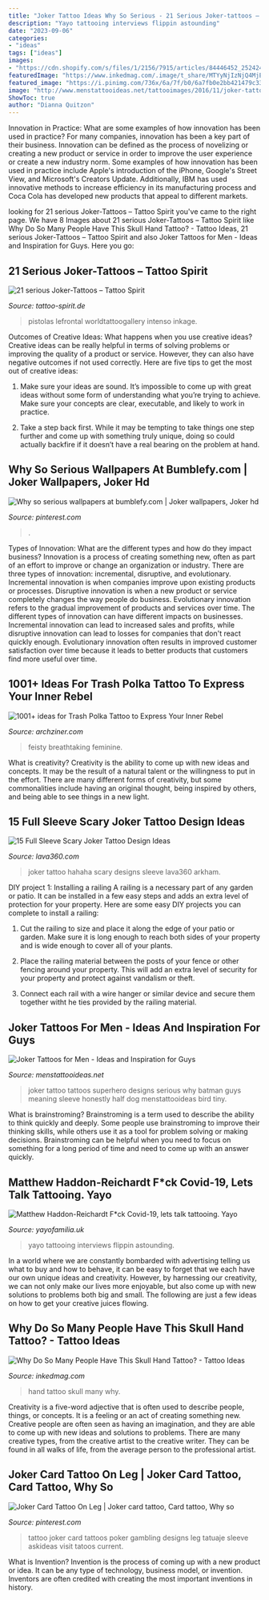```yaml
---
title: "Joker Tattoo Ideas Why So Serious - 21 Serious Joker-tattoos – Tattoo Spirit"
description: "Yayo tattooing interviews flippin astounding"
date: "2023-09-06"
categories:
- "ideas"
tags: ["ideas"]
images:
- "https://cdn.shopify.com/s/files/1/2156/7915/articles/84446452_2524243211187043_8551751735738105856_n_1800x1800.jpg?v=1586011208"
featuredImage: "https://www.inkedmag.com/.image/t_share/MTYyNjIzNjQ4MjE2MTMxNDI2/skull-tattoo-on-hand.jpg"
featured_image: "https://i.pinimg.com/736x/6a/7f/b0/6a7fb0e2bb421479c330b0e843ab351d.jpg"
image: "http://www.menstattooideas.net/tattooimages/2016/11/joker-tattoos-18.jpg?x40668"
ShowToc: true
author: "Dianna Quitzon"
---
```



Innovation in Practice: What are some examples of how innovation has been used in practice?
For many companies, innovation has been a key part of their business. Innovation can be defined as the process of novelizing or creating a new product or service in order to improve the user experience or create a new industry norm. 
Some examples of how innovation has been used in practice include Apple's introduction of the iPhone, Google's Street View, and Microsoft's Creators Update. Additionally, IBM has used innovative methods to increase efficiency in its manufacturing process and Coca Cola has developed new products that appeal to different markets.

	

		
looking for 21 serious Joker-Tattoos – Tattoo Spirit you've came to the right page. We have 8 Images about 21 serious Joker-Tattoos – Tattoo Spirit like Why Do So Many People Have This Skull Hand Tattoo? - Tattoo Ideas, 21 serious Joker-Tattoos – Tattoo Spirit and also Joker Tattoos for Men - Ideas and Inspiration for Guys. Here you go:
		
    
## 21 Serious Joker-Tattoos – Tattoo Spirit

<img loading=lazy src="http://www.tattoo-spirit.de/ts/wp-content/uploads/2015/11/Mark-Powell001.jpg" onerror="this.onerror=null;this.src='https://tse2.mm.bing.net/th?id=OIP.3ozp-abTs2IXBjSGt_73rQHaLe&amp;pid=15.1';" alt="21 serious Joker-Tattoos – Tattoo Spirit">

_Source: tattoo-spirit.de_

>pistolas lefrontal worldtattoogallery intenso inkage. 

	

Outcomes of Creative Ideas: What happens when you use creative ideas?
Creative ideas can be really helpful in terms of solving problems or improving the quality of a product or service. However, they can also have negative outcomes if not used correctly. Here are five tips to get the most out of creative ideas:
1. Make sure your ideas are sound. It’s impossible to come up with great ideas without some form of understanding what you’re trying to achieve. Make sure your concepts are clear, executable, and likely to work in practice.

2. Take a step back first. While it may be tempting to take things one step further and come up with something truly unique, doing so could actually backfire if it doesn’t have a real bearing on the problem at hand.

    
## Why So Serious Wallpapers At Bumblefy.com | Joker Wallpapers, Joker Hd

<img loading=lazy src="https://i.pinimg.com/736x/6a/7f/b0/6a7fb0e2bb421479c330b0e843ab351d.jpg" onerror="this.onerror=null;this.src='https://tse1.mm.bing.net/th?id=OIP.R6sNQ6hlpAXQx9i2emLqoQHaFj&amp;pid=15.1';" alt="Why so serious wallpapers at bumblefy.com | Joker wallpapers, Joker hd">

_Source: pinterest.com_

>. 

	

Types of Innovation: What are the different types and how do they impact business?
Innovation is a process of creating something new, often as part of an effort to improve or change an organization or industry. There are three types of innovation: incremental, disruptive, and evolutionary. Incremental innovation is when companies improve upon existing products or processes. Disruptive innovation is when a new product or service completely changes the way people do business. Evolutionary innovation refers to the gradual improvement of products and services over time.
The different types of innovation can have different impacts on businesses. Incremental innovation can lead to increased sales and profits, while disruptive innovation can lead to losses for companies that don't react quickly enough. Evolutionary innovation often results in improved customer satisfaction over time because it leads to better products that customers find more useful over time.

    
## 1001+ Ideas For Trash Polka Tattoo To Express Your Inner Rebel

<img loading=lazy src="https://archziner.com/wp-content/uploads/2020/06/back-tattoo-of-large-skull-surrounded-by-flowers-roses-trash-polka-tattoo-ideas-red-lines-around-it-1.jpg" onerror="this.onerror=null;this.src='https://tse4.mm.bing.net/th?id=OIP.yDQNKSTVgTZCTcT9_zhK5AHaLG&amp;pid=15.1';" alt="1001+ ideas for Trash Polka Tattoo to Express Your Inner Rebel">

_Source: archziner.com_

>feisty breathtaking feminine. 

	

What is creativity?
Creativity is the ability to come up with new ideas and concepts. It may be the result of a natural talent or the willingness to put in the effort. There are many different forms of creativity, but some commonalities include having an original thought, being inspired by others, and being able to see things in a new light.

    
## 15 Full Sleeve Scary Joker Tattoo Design Ideas

<img loading=lazy src="https://i2.wp.com/lava360.com/wp-content/uploads/2012/08/Joker-hahaha.jpg" onerror="this.onerror=null;this.src='https://tse1.mm.bing.net/th?id=OIP.cQVmculvGj6d4qjasHPOwgHaLH&amp;pid=15.1';" alt="15 Full Sleeve Scary Joker Tattoo Design Ideas">

_Source: lava360.com_

>joker tattoo hahaha scary designs sleeve lava360 arkham. 

	

DIY project 1: Installing a railing
A railing is a necessary part of any garden or patio. It can be installed in a few easy steps and adds an extra level of protection for your property. Here are some easy DIY projects you can complete to install a railing: 
1. Cut the railing to size and place it along the edge of your patio or garden. Make sure it is long enough to reach both sides of your property and is wide enough to cover all of your plants. 

2. Place the railing material between the posts of your fence or other fencing around your property. This will add an extra level of security for your property and protect against vandalism or theft. 

3. Connect each rail with a wire hanger or similar device and secure them together witht he ties provided by the railing material.

    
## Joker Tattoos For Men - Ideas And Inspiration For Guys

<img loading=lazy src="http://www.menstattooideas.net/tattooimages/2016/11/joker-tattoos-18.jpg?x40668" onerror="this.onerror=null;this.src='https://tse3.mm.bing.net/th?id=OIP.tq5BULP_Mjts-NmJRhcyDQHaJ4&amp;pid=15.1';" alt="Joker Tattoos for Men - Ideas and Inspiration for Guys">

_Source: menstattooideas.net_

>joker tattoo tattoos superhero designs serious why batman guys meaning sleeve honestly half dog menstattooideas bird tiny. 

	

What is brainstroming?
Brainstroming is a term used to describe the ability to think quickly and deeply. Some people use brainstroming to improve their thinking skills, while others use it as a tool for problem solving or making decisions. Brainstroming can be helpful when you need to focus on something for a long period of time and need to come up with an answer quickly.

    
## Matthew Haddon-Reichardt F*ck Covid-19, Lets Talk Tattooing. Yayo

<img loading=lazy src="https://cdn.shopify.com/s/files/1/2156/7915/articles/84446452_2524243211187043_8551751735738105856_n_1800x1800.jpg?v=1586011208" onerror="this.onerror=null;this.src='https://tse3.mm.bing.net/th?id=OIP.Kgx5cTwJWn9B912fjVKhRAHaHa&amp;pid=15.1';" alt="Matthew Haddon-Reichardt F*ck Covid-19, lets talk tattooing. Yayo">

_Source: yayofamilia.uk_

>yayo tattooing interviews flippin astounding. 

	

In a world where we are constantly bombarded with advertising telling us what to buy and how to behave, it can be easy to forget that we each have our own unique ideas and creativity. However, by harnessing our creativity, we can not only make our lives more enjoyable, but also come up with new solutions to problems both big and small. The following are just a few ideas on how to get your creative juices flowing.

    
## Why Do So Many People Have This Skull Hand Tattoo? - Tattoo Ideas

<img loading=lazy src="https://www.inkedmag.com/.image/t_share/MTYyNjIzNjQ4MjE2MTMxNDI2/skull-tattoo-on-hand.jpg" onerror="this.onerror=null;this.src='https://tse3.mm.bing.net/th?id=OIP.EHHYUhYL5AOwwJrhsEdG0wHaHa&amp;pid=15.1';" alt="Why Do So Many People Have This Skull Hand Tattoo? - Tattoo Ideas">

_Source: inkedmag.com_

>hand tattoo skull many why. 

	

Creativity is a five-word adjective that is often used to describe people, things, or concepts. It is a feeling or an act of creating something new. Creative people are often seen as having an imagination, and they are able to come up with new ideas and solutions to problems. There are many creative types, from the creative artist to the creative writer. They can be found in all walks of life, from the average person to the professional artist.

    
## Joker Card Tattoo On Leg | Joker Card Tattoo, Card Tattoo, Why So

<img loading=lazy src="https://i.pinimg.com/originals/67/70/2b/67702bf58757413e546cdca90ea5bc9a.jpg" onerror="this.onerror=null;this.src='https://tse1.mm.bing.net/th?id=OIP.TT8bYdXwwYthQ1d9bpH5vQHaJ6&amp;pid=15.1';" alt="Joker Card Tattoo On Leg | Joker card tattoo, Card tattoo, Why so">

_Source: pinterest.com_

>tattoo joker card tattoos poker gambling designs leg tatuaje sleeve askideas visit tatoos current. 

	

What is Invention?
Invention is the process of coming up with a new product or idea. It can be any type of technology, business model, or invention. Inventors are often credited with creating the most important inventions in history.

